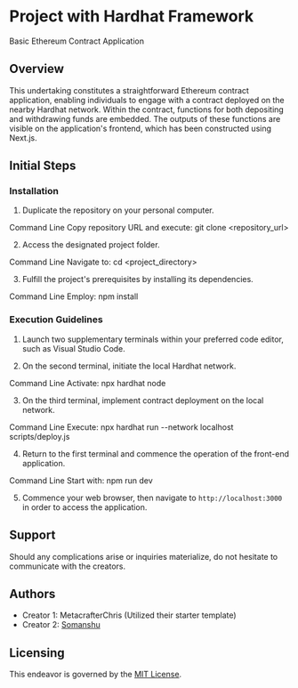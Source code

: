 # Project with Hardhat Framework
Basic Ethereum Contract Application

## Overview

This undertaking constitutes a straightforward Ethereum contract application, enabling individuals to engage with a contract deployed on the nearby Hardhat network. Within the contract, functions for both depositing and withdrawing funds are embedded. The outputs of these functions are visible on the application's frontend, which has been constructed using Next.js.

## Initial Steps

### Installation

1. Duplicate the repository on your personal computer.

Command Line
Copy repository URL and execute: git clone <repository_url>


2. Access the designated project folder.

Command Line
Navigate to: cd <project_directory>


3. Fulfill the project's prerequisites by installing its dependencies.

Command Line
Employ: npm install


### Execution Guidelines

1. Launch two supplementary terminals within your preferred code editor, such as Visual Studio Code.

2. On the second terminal, initiate the local Hardhat network.

Command Line
Activate: npx hardhat node


3. On the third terminal, implement contract deployment on the local network.

Command Line
Execute: npx hardhat run --network localhost scripts/deploy.js


4. Return to the first terminal and commence the operation of the front-end application.

Command Line
Start with: npm run dev


5. Commence your web browser, then navigate to `http://localhost:3000` in order to access the application.

## Support

Should any complications arise or inquiries materialize, do not hesitate to communicate with the creators.

## Authors
- Creator 1: MetacrafterChris (Utilized their starter template)
- Creator 2: [Somanshu](mailto:somanshusharma888@gmail.com)

## Licensing

This endeavor is governed by the [MIT License](https://license.md/).
